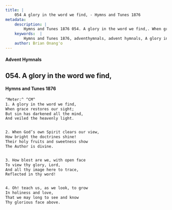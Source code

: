 ```yaml
---
title: |
    054 A glory in the word we find, - Hymns and Tunes 1876
metadata:
    description: |
        Hymns and Tunes 1876 054. A glory in the word we find,. When grace restores our sight; But sin has darkened all the mind, And veiled the heavenly light. 
    keywords:  |
        Hymns and Tunes 1876, adventhymnals, advent hymnals, A glory in the word we find,, When grace restores our sight;, 
    author: Brian Onang'o
---
```


#### Advent Hymnals
## 054. A glory in the word we find,
####  Hymns and Tunes 1876

```txt
^Meter:^ ^CM^
1. A glory in the word we find,
When grace restores our sight;
But sin has darkened all the mind,
And veiled the heavenly light.


2. When God’s own Spirit clears our view,
How bright the doctrines shine!
Their holy fruits and sweetness show
The Author is divine.


3. How blest are we, with open face
To view thy glory, Lord,
And all thy image here to trace,
Reflected in thy word!


4. Oh! teach us, as we look, to grow
In holiness and love,
That we may long to see and know
Thy glorious face above.
```